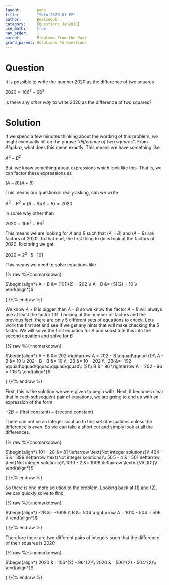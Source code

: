 ```yaml
---
layout:       page
title:        "Soln 2020-01 #2"
author:       Beelzebub
category:     [Questions Jan2020]
use_math:     true
nav_order:    1
parent:       Problems From the Past
grand_parent: Solutions To Questions
---
```


# Question

It is possible to write the number $2020$ as the difference of two squares

$2020 = 106^{2} - 96^{2}$

is there any *other way* to write $2020$ as the difference of two squares?

# Solution

If we spend a few minutes thinking about the wording of this problem, we might eventually hit on the phrase *"difference of two squares"*. From *Algebra*, what does this mean exactly. This means we have something like

$A^{2} - B^{2}$

But, we know something about expressions which look like this. That is, we can factor these expressions as

$(A - B)(A + B)$

This means our question is really asking, can we write

$A^{2} - B^{2} = (A - B)(A + B) = 2020$

in some way other than

$2020 = 106^{2} - 96^{2}$

This means we are looking for $A$ and $B$ such that $(A - B)$ and $(A + B)$ are factors of $2020$. To that end, the first thing to do is look at the factors of $2020$. Factoring we get

$2020 = 2^{2} \cdot 5 \cdot 101$

This means we need to solve equations like

{% raw %}{::nomarkdown}<div>
$\begin{align*}
A + B &= (101)(2) = 202 \\
A - B &= (5)(2) = 10 \\
\end{align*}$
</div>{:/}{% endraw %}

We know $A + B$ is bigger than $A - B$ so we know the factor $A + B$ will always use at least the factor $101$. Looking at the number of factors and the previous fact, there are only $5$ different sets of equations to check. Lets work the first set and see if we get any hints that will make checking the $5$ faster. We will solve the first equation for $A$ and substitute this into the second equation and solve for $B$

{% raw %}{::nomarkdown}<div>
$\begin{align*}
A + B &= 202 \rightarrow A = 202 - B \qquad\qquad (1)\\
A - B &= 10 \\
202 - B - B &= 10 \\
-2B &= 10 - 202 \\
-2B &= -192 \qquad\qquad\qquad\qquad\qquad\: (2)\\
B &= 96 \rightarrow A = 202 - 96 = 106 \\
\end{align*}$
</div>{:/}{% endraw %}

First, this is the solution we were given to begin with. Next, it becomes clear that in each subsequent pair of equations, we are going to end up with an expression of the form

$-2B = (\text{first constant}) - (\text{second constant})$

There can not be an integer solution to this set of equations unless the difference is *even*. So we can take a short cut and simply look at all the differences.

{% raw %}{::nomarkdown}<div>
$\begin{align*}
101 - 20 &= 81 \leftarrow \text{Not integer solutions}\\
404 - 5 &= 399 \leftarrow \text{Not integer solutions}\\
505 - 4 &= 501 \leftarrow \text{Not integer solutions}\\
1010 - 2 &= 1008 \leftarrow \textbf{VALID!}\\
\end{align*}$
</div>{:/}{% endraw %}

So there is one more solution to the problem. Looking back at $(1)$ and $(2)$, we can quickly solve to find

{% raw %}{::nomarkdown}<div>
$\begin{align*}
-2B &= -1008 \\
B &= 504 \rightarrow A = 1010 - 504 = 506 \\
\end{align*}$
</div>{:/}{% endraw %}

Therefore there are two different pairs of integers such that the difference of their squares is $2020$


{% raw %}{::nomarkdown}<div>
$\begin{align*}
2020 &= 106^{2} - 96^{2}\\
2020 &= 506^{2} - 504^{2}\\
\end{align*}$
</div>{:/}{% endraw %}

